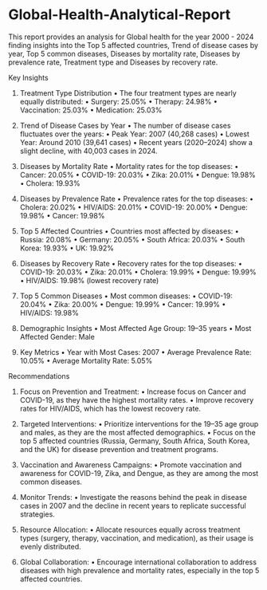 # Global-Health-Analytical-Report
This report provides an analysis for Global health for the year 2000 - 2024 finding insights into the Top 5 affected countries, Trend of disease cases by year, Top 5 common diseases, Diseases by mortality rate, Diseases by prevalence rate, Treatment type and Diseases by recovery rate.

Key Insights
 
1. Treatment Type Distribution
•	The four treatment types are nearly equally distributed:
•	Surgery: 25.05%
•	Therapy: 24.98%
•	Vaccination: 25.03%
•	Medication: 25.03%
 
2. Trend of Disease Cases by Year
•	The number of disease cases fluctuates over the years:
•	Peak Year: 2007 (40,268 cases)
•	Lowest Year: Around 2010 (39,641 cases)
•	Recent years (2020–2024) show a slight decline, with 40,003 cases in 2024.
 
3. Diseases by Mortality Rate
•	Mortality rates for the top diseases:
•	Cancer: 20.05%
•	COVID-19: 20.03%
•	Zika: 20.01%
•	Dengue: 19.98%
•	Cholera: 19.93%
 
4. Diseases by Prevalence Rate
•	Prevalence rates for the top diseases:
•	Cholera: 20.02%
•	HIV/AIDS: 20.01%
•	COVID-19: 20.00%
•	Dengue: 19.98%
•	Cancer: 19.98%
 
5. Top 5 Affected Countries
•	Countries most affected by diseases:
•	Russia: 20.08%
•	Germany: 20.05%
•	South Africa: 20.03%
•	South Korea: 19.93%
•	UK: 19.92%
 
6. Diseases by Recovery Rate
•	Recovery rates for the top diseases:
•	COVID-19: 20.03%
•	Zika: 20.01%
•	Cholera: 19.99%
•	Dengue: 19.99%
•	HIV/AIDS: 19.98% (lowest recovery rate)
 
7. Top 5 Common Diseases
•	Most common diseases:
•	COVID-19: 20.04%
•	Zika: 20.00%
•	Dengue: 19.99%
•	Cancer: 19.99%
•	HIV/AIDS: 19.98%
 
8. Demographic Insights
•	Most Affected Age Group: 19–35 years
•	Most Affected Gender: Male
 
9. Key Metrics
•	Year with Most Cases: 2007
•	Average Prevalence Rate: 10.05%
•	Average Mortality Rate: 5.05%
 
 
Recommendations
 
1.	Focus on Prevention and Treatment:
•	Increase focus on Cancer and COVID-19, as they have the highest mortality rates.
•	Improve recovery rates for HIV/AIDS, which has the lowest recovery rate.
 
2.	Targeted Interventions:
•	Prioritize interventions for the 19–35 age group and males, as they are the most affected demographics.
•	Focus on the top 5 affected countries (Russia, Germany, South Africa, South Korea, and the UK) for disease prevention and treatment programs.
 
3.	Vaccination and Awareness Campaigns:
•	Promote vaccination and awareness for COVID-19, Zika, and Dengue, as they are among the most common diseases.
 
4.	Monitor Trends:
•	Investigate the reasons behind the peak in disease cases in 2007 and the decline in recent years to replicate successful strategies.
 
5.	Resource Allocation:
•	Allocate resources equally across treatment types (surgery, therapy, vaccination, and medication), as their usage is evenly distributed.
 
6.	Global Collaboration:
•	Encourage international collaboration to address diseases with high prevalence and mortality rates, especially in the top 5 affected countries.

